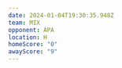 ```yaml
---
date: 2024-01-04T19:30:35.948Z
team: MIX
opponent: APA
location: H
homeScore: "0"
awayScore: "9"
---
```

